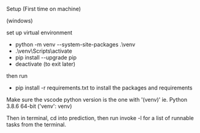 Setup (First time on machine)

(windows)

set up virtual environment
- python -m venv --system-site-packages .\venv
- .\venv\Scripts\activate
- pip install --upgrade pip
- deactivate (to exit later)

then run

- pip install -r requirements.txt
to install the packages and requirements


Make sure the vscode python version is the one with '(venv)' ie. Python 3.8.6 64-bit ('venv': venv)

Then in terminal, cd into prediction, then run invoke -l for a list of runnable tasks from the terminal.